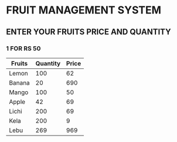 # FRUIT MANAGEMENT SYSTEM
## ENTER YOUR FRUITS PRICE AND QUANTITY 
### 1 FOR RS 50
| Fruits | Quantity | Price |
|--------|----------|-------|
| Lemon  | 100      | 62    |
| Banana | 20       | 690   |
| Mango  | 100      | 50    |
| Apple  | 42       | 69    |
| Lichi  | 200      | 69    |
| Kela   | 200      | 9     |
| Lebu   | 269      | 969   |

